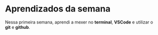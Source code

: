# Aprendizados da semana

Nessa primeira semana, aprendi a mexer no **terminal**, **VSCode** e utilizar o **git** e **github**.